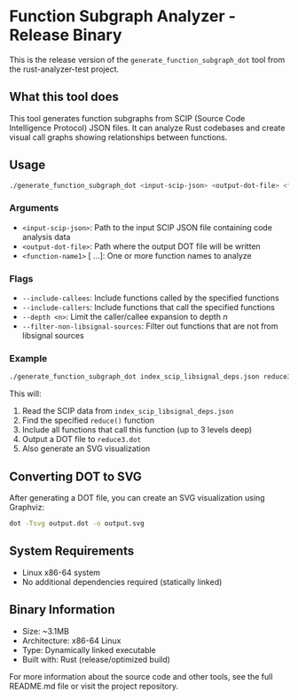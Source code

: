 # Function Subgraph Analyzer - Release Binary

This is the release version of the `generate_function_subgraph_dot` tool from the rust-analyzer-test project.

## What this tool does

This tool generates function subgraphs from SCIP (Source Code Intelligence Protocol) JSON files. It can analyze Rust codebases and create visual call graphs showing relationships between functions.

## Usage

```bash
./generate_function_subgraph_dot <input-scip-json> <output-dot-file> <function-name1> [<function-name2> ...] [--include-callees] [--include-callers] [--depth <n>] [--filter-non-libsignal-sources]
```

### Arguments

- `<input-scip-json>`: Path to the input SCIP JSON file containing code analysis data
- `<output-dot-file>`: Path where the output DOT file will be written
- `<function-name1>` [<function-name2> ...]: One or more function names to analyze

### Flags

- `--include-callees`: Include functions called by the specified functions
- `--include-callers`: Include functions that call the specified functions
- `--depth <n>`: Limit the caller/callee expansion to depth _n_
- `--filter-non-libsignal-sources`: Filter out functions that are not from libsignal sources

### Example

```bash
./generate_function_subgraph_dot index_scip_libsignal_deps.json reduce3.dot "rust-analyzer cargo curve25519-dalek 4.1.3 backend/serial/u64/field/impl#[FieldElement51]reduce()" --include-callers --depth 3
```

This will:

1. Read the SCIP data from `index_scip_libsignal_deps.json`
2. Find the specified `reduce()` function
3. Include all functions that call this function (up to 3 levels deep)
4. Output a DOT file to `reduce3.dot`
5. Also generate an SVG visualization

## Converting DOT to SVG

After generating a DOT file, you can create an SVG visualization using Graphviz:

```bash
dot -Tsvg output.dot -o output.svg
```

## System Requirements

- Linux x86-64 system
- No additional dependencies required (statically linked)

## Binary Information

- Size: ~3.1MB
- Architecture: x86-64 Linux
- Type: Dynamically linked executable
- Built with: Rust (release/optimized build)

For more information about the source code and other tools, see the full README.md file or visit the project repository.
